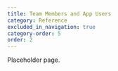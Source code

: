 ```yaml
---
title: Team Members and App Users
category: Reference
excluded_in_navigation: true
category-order: 5
order: 2
---
```



Placeholder page.
